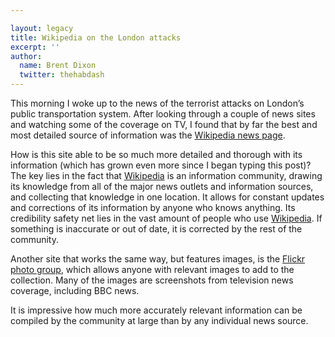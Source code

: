 ```yaml
---

layout: legacy
title: Wikipedia on the London attacks
excerpt: ''
author:
  name: Brent Dixon
  twitter: thehabdash
---
```


<p>This morning I woke up to the news of the terrorist attacks on London&#8217;s public transportation system. After looking through a couple of news sites and watching some of the coverage on TV, I found that by far the best and most detailed source of information was the <a href='http://en.wikipedia.org/wiki/2005_London_transport_explosions'>Wikipedia news page</a>. 
<p>How is this site able to be so much more detailed and thorough with its information (which has grown even more since I began typing this post)? The key lies in the fact that <a href='http://en.wikipedia.org/wiki/Main_Page'>Wikipedia</a> is an information community, drawing its knowledge from all of the major news outlets and information sources, and collecting that knowledge in one location. It allows for constant updates and corrections of its information by anyone who knows anything. Its credibility safety net lies in the vast amount of people who use <a href='http://en.wikipedia.org/wiki/Main_Page'>Wikipedia</a>. If something is inaccurate or out of date, it is corrected by the rest of the community.</p>
<p>Another site that works the same way, but features images, is the <a href='http://www.flickr.com/groups/bomb/pool/'>Flickr photo group</a>, which allows anyone with relevant images to add to the collection. Many of the images are screenshots from television news coverage, including <span class='caps'><span class="caps">BBC</span></span> news.</p>
<p>It is impressive how much more accurately relevant information can be compiled by the community at large than by any individual news source.</p>